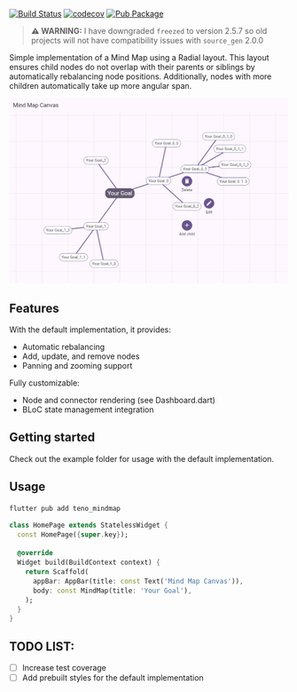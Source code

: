 [![Build Status](https://github.com/hnvcam/teno_mindmap/actions/workflows/ci.yaml/badge.svg)](https://github.com/hnvcam/teno_mindmap)
[![codecov](https://codecov.io/gh/hnvcam/teno_mindmap/graph/badge.svg?token=02SX31INHW)](https://codecov.io/gh/hnvcam/teno_mindmap)
[![Pub Package](https://img.shields.io/pub/v/teno_mindmap)](https://pub.dev/packages/teno_mindmap)

> **⚠️ WARNING:** I have downgraded `freezed` to version 2.5.7 so old projects will not have compatibility issues with `source_gen` 2.0.0

Simple implementation of a Mind Map using a Radial layout.
This layout ensures child nodes do not overlap with their parents or siblings by automatically rebalancing node positions. 
Additionally, nodes with more children automatically take up more angular span.

![teno_mindmap.png](https://raw.githubusercontent.com/hnvcam/teno_mindmap/refs/heads/main/teno_mindmap.png)

## Features
With the default implementation, it provides:
- Automatic rebalancing
- Add, update, and remove nodes
- Panning and zooming support

Fully customizable:
- Node and connector rendering (see Dashboard.dart)
- BLoC state management integration

## Getting started
Check out the example folder for usage with the default implementation.

## Usage

```shell
flutter pub add teno_mindmap
```

```dart
class HomePage extends StatelessWidget {
  const HomePage({super.key});

  @override
  Widget build(BuildContext context) {
    return Scaffold(
      appBar: AppBar(title: const Text('Mind Map Canvas')),
      body: const MindMap(title: 'Your Goal'),
    );
  }
}
```

## TODO LIST:
- [ ] Increase test coverage
- [ ] Add prebuilt styles for the default implementation
